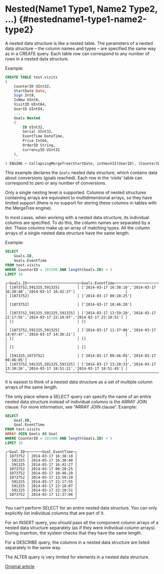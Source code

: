 # Nested(Name1 Type1, Name2 Type2, …) {#nestedname1-type1-name2-type2}

A nested data structure is like a nested table. The parameters of a nested data structure – the column names and types – are specified the same way as in a CREATE query. Each table row can correspond to any number of rows in a nested data structure.

Example:

``` sql
CREATE TABLE test.visits
(
    CounterID UInt32,
    StartDate Date,
    Sign Int8,
    IsNew UInt8,
    VisitID UInt64,
    UserID UInt64,
    ...
    Goals Nested
    (
        ID UInt32,
        Serial UInt32,
        EventTime DateTime,
        Price Int64,
        OrderID String,
        CurrencyID UInt32
    ),
    ...
) ENGINE = CollapsingMergeTree(StartDate, intHash32(UserID), (CounterID, StartDate, intHash32(UserID), VisitID), 8192, Sign)
```

This example declares the `Goals` nested data structure, which contains data about conversions (goals reached). Each row in the ‘visits’ table can correspond to zero or any number of conversions.

Only a single nesting level is supported. Columns of nested structures containing arrays are equivalent to multidimensional arrays, so they have limited support (there is no support for storing these columns in tables with the MergeTree engine).

In most cases, when working with a nested data structure, its individual columns are specified. To do this, the column names are separated by a dot. These columns make up an array of matching types. All the column arrays of a single nested data structure have the same length.

Example:

``` sql
SELECT
    Goals.ID,
    Goals.EventTime
FROM test.visits
WHERE CounterID = 101500 AND length(Goals.ID) < 5
LIMIT 10
```

``` text
┌─Goals.ID───────────────────────┬─Goals.EventTime───────────────────────────────────────────────────────────────────────────┐
│ [1073752,591325,591325]        │ ['2014-03-17 16:38:10','2014-03-17 16:38:48','2014-03-17 16:42:27']                       │
│ [1073752]                      │ ['2014-03-17 00:28:25']                                                                   │
│ [1073752]                      │ ['2014-03-17 10:46:20']                                                                   │
│ [1073752,591325,591325,591325] │ ['2014-03-17 13:59:20','2014-03-17 22:17:55','2014-03-17 22:18:07','2014-03-17 22:18:51'] │
│ []                             │ []                                                                                        │
│ [1073752,591325,591325]        │ ['2014-03-17 11:37:06','2014-03-17 14:07:47','2014-03-17 14:36:21']                       │
│ []                             │ []                                                                                        │
│ []                             │ []                                                                                        │
│ [591325,1073752]               │ ['2014-03-17 00:46:05','2014-03-17 00:46:05']                                             │
│ [1073752,591325,591325,591325] │ ['2014-03-17 13:28:33','2014-03-17 13:30:26','2014-03-17 18:51:21','2014-03-17 18:51:45'] │
└────────────────────────────────┴───────────────────────────────────────────────────────────────────────────────────────────┘
```

It is easiest to think of a nested data structure as a set of multiple column arrays of the same length.

The only place where a SELECT query can specify the name of an entire nested data structure instead of individual columns is the ARRAY JOIN clause. For more information, see “ARRAY JOIN clause”. Example:

``` sql
SELECT
    Goal.ID,
    Goal.EventTime
FROM test.visits
ARRAY JOIN Goals AS Goal
WHERE CounterID = 101500 AND length(Goals.ID) < 5
LIMIT 10
```

``` text
┌─Goal.ID─┬──────Goal.EventTime─┐
│ 1073752 │ 2014-03-17 16:38:10 │
│  591325 │ 2014-03-17 16:38:48 │
│  591325 │ 2014-03-17 16:42:27 │
│ 1073752 │ 2014-03-17 00:28:25 │
│ 1073752 │ 2014-03-17 10:46:20 │
│ 1073752 │ 2014-03-17 13:59:20 │
│  591325 │ 2014-03-17 22:17:55 │
│  591325 │ 2014-03-17 22:18:07 │
│  591325 │ 2014-03-17 22:18:51 │
│ 1073752 │ 2014-03-17 11:37:06 │
└─────────┴─────────────────────┘
```

You can’t perform SELECT for an entire nested data structure. You can only explicitly list individual columns that are part of it.

For an INSERT query, you should pass all the component column arrays of a nested data structure separately (as if they were individual column arrays). During insertion, the system checks that they have the same length.

For a DESCRIBE query, the columns in a nested data structure are listed separately in the same way.

The ALTER query is very limited for elements in a nested data structure.

[Original article](https://clickhouse.tech/docs/en/data_types/nested_data_structures/nested/) <!--hide-->
